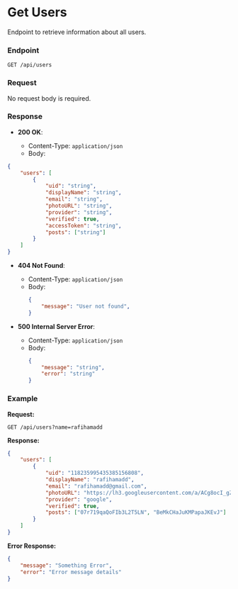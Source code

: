 # Get Users

Endpoint to retrieve information about all users.

### Endpoint

`GET /api/users`

### Request

No request body is required.

### Response

-   **200 OK**:

    -   Content-Type: `application/json`
    -   Body:

```json
{
    "users": [
        {
            "uid": "string",
            "displayName": "string",
            "email": "string",
            "photoURL": "string",
            "provider": "string",
            "verified": true,
            "accessToken": "string",
            "posts": ["string"]
        }
    ]
}
```

-   **404 Not Found**:

    -   Content-Type: `application/json`
    -   Body:
        ```json
        {
            "message": "User not found",
        }
        ```

-   **500 Internal Server Error**:
    -   Content-Type: `application/json`
    -   Body:
        ```json
        {
            "message": "string",
            "error": "string"
        }
        ```

### Example

**Request:**

```http
GET /api/users?name=rafihamadd

```

**Response:**

```json
{
    "users": [
        {
            "uid": "118235995435385156808",
            "displayName": "rafihamadd",
            "email": "rafihamadd@gmail.com",
            "photoURL": "https://lh3.googleusercontent.com/a/ACg8ocI_gZFdmdWJ_TG7OWLXtWKcB-qmxIBUmnHlDd3Db4XRAg=s96-c",
            "provider": "google",
            "verified": true,
            "posts": ["07r719qaQoFIb3L2T5LN", "BeMkCHaJuKMPapaJKEvJ"]
        }
    ]
}
```

**Error Response:**

```json
{
    "message": "Something Error",
    "error": "Error message details"
}
```

```

```
